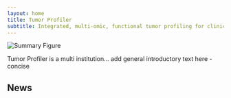 ```yaml
---
layout: home
title: Tumor Profiler
subtitle: Integrated, multi-​omic, functional tumor profiling for clinical decision support
---
```


![Summary Figure](/tu-pro_website/assets/img/tupro_summary_figure.jpg)

Tumor Profiler is a multi institution... add general introductory text here - concise

## News

<!-- Here news posts will be displayed -->